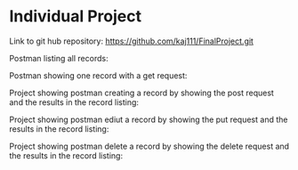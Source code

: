 # Individual Project

Link to git hub repository: https://github.com/kaj111/FinalProject.git

Postman listing all records: 

Postman showing one record with a get request: 

Project showing postman creating a record by showing the post request and the results in the record listing: 

Project showing postman ediut a record by showing the put request and the results in the record listing: 

Project showing postman delete a record by showing the delete request and the results in the record listing:

